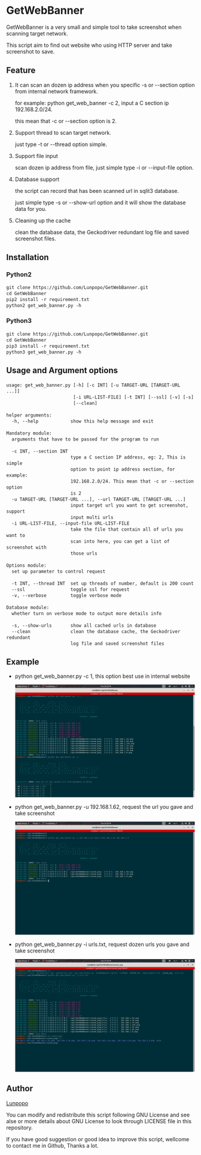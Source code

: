 # GetWebBanner
GetWebBanner is a very small and simple tool to take screenshot when scanning target network.

This script aim to find out website who using HTTP server and take screenshot to save.

## Feature
1. It can scan an dozen ip address when you specific -s or --section option from internal network framework.

	for example: python get_web_banner -c 2, input a C section ip 192.168.2.0/24. 
	
	this mean that -c or --section option is 2.

2. Support thread to scan target network.
	
	just type -t or --thread option simple.

3. Support file input

	scan dozen ip address from file, just simple type -i or --input-file option.

4. Database support

	the script can record that has been scanned url in sqlit3 database.

	just simple type -s or --show-url option and it will show the database data for  you.

5. Cleaning up the cache

	clean the database data, the Geckodriver redundant log file and saved screenshot files.

## Installation
### Python2
```
git clone https://github.com/Lunpopo/GetWebBanner.git
cd GetWebBanner
pip2 install -r requirement.txt
python2 get_web_banner.py -h
```
### Python3
```
git clone https://github.com/Lunpopo/GetWebBanner.git
cd GetWebBanner
pip3 install -r requirement.txt
python3 get_web_banner.py -h
```

## Usage and Argument options
```
usage: get_web_banner.py [-h] [-c INT] [-u TARGET-URL [TARGET-URL ...]]
                         [-i URL-LIST-FILE] [-t INT] [--ssl] [-v] [-s]
                         [--clean]

helper arguments:
  -h, --help            show this help message and exit

Mandatory module:
  arguments that have to be passed for the program to run

  -c INT, --section INT
                        type a C section IP address, eg: 2, This is simple
                        option to point ip address section, for example:
                        192.168.2.0/24. This mean that -c or --section option
                        is 2
  -u TARGET-URL [TARGET-URL ...], --url TARGET-URL [TARGET-URL ...]
                        input target url you want to get screenshot, support
                        input multi urls
  -i URL-LIST-FILE, --input-file URL-LIST-FILE
                        take the file that contain all of urls you want to
                        scan into here, you can get a list of screenshot with
                        those urls

Options module:
  set up parameter to control request

  -t INT, --thread INT  set up threads of number, default is 200 count
  --ssl                 toggle ssl for request
  -v, --verbose         toggle verbose mode

Database module:
  whether turn on verbose mode to output more details info

  -s, --show-urls       show all cached urls in database
  --clean               clean the database cache, the Geckodriver redundant
                        log file and saved screenshot files
```

## Example
* python get_web_banner.py -c 1, this option best use in internal website
	
	![example-01.png](example/images/example-01.jpg)

* python get_web_banner.py -u 192.168.1.62, request the url you gave and take screenshot
	
	![example-01.png](example/images/example-02.jpg)

* python get_web_banner.py -i urls.txt, request dozen urls you gave and take screenshot
	
	![example-01.png](example/images/example-03.jpg)

## Author
[Lunpopo](https://github.com/Lunpopo/get_web_banner)

You can modify and redistribute this script following GNU License and see alse or more details about GNU License to look through LICENSE file in this repository.

If you have good suggestion or good idea to improve this script, wellcome to contact me in Github, Thanks a lot.
